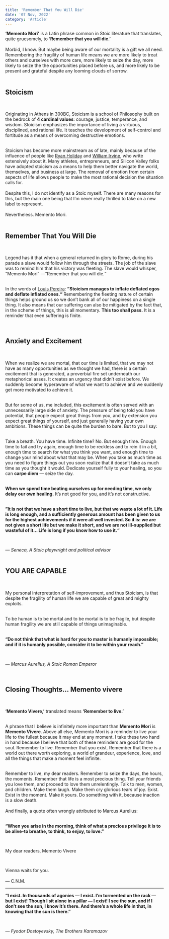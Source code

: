```yaml
--- 
title: 'Remember That You Will Die'
date: '07 Nov, 2022'
category: 'Article'
--- 
```

**‘Memento Mori’** is a Latin phrase common in Stoic literature that translates, quite gruesomely, to **‘Remember that you will die.’**  
<br>
Morbid, I know. But maybe being aware of our mortality is a gift we all need. Remembering the fragility of human life means we are more likely to treat others and ourselves with more care, more likely to seize the day, more likely to seize the the opportunities placed before us, and more likely to be present and grateful despite any looming clouds of sorrow.  
<br>  

## Stoicism  
<br>  

Originating in Athens in 300BC, Stoicism is a school of Philosophy built on the bedrock of **4 cardinal values**: courage, justice, temperance, and wisdom. Stoicism emphasizes the importance of living a virtuous, disciplined, and rational life. It teaches the development of self-control and fortitude as a means of overcoming destructive emotions.  
<br>  

Stoicism has become more mainstream as of late, mainly because of the influence of people like [Ryan Holiday](https://ryanholiday.net/?utm_campaign=The%20Narrative&utm_medium=email&utm_source=Revue%20newsletter) and [William Irvine](https://www.williambirvine.com/?utm_campaign=The%20Narrative&utm_medium=email&utm_source=Revue%20newsletter), who write extensively about it. Many athletes, entrepreneurs, and Silicon Valley folks have adopted stoicism as a means to help them better navigate the world, themselves, and business at large. The removal of emotion from certain aspects of life allows people to make the most rational decision the situation calls for.  
<br>
Despite this, I do not identify as a Stoic myself. There are many reasons for this, but the main one being that I’m never really thrilled to take on a new label to represent.  
<br>
Nevertheless. Memento Mori.  
<br>  

## Remember That You Will Die  
<br>  

Legend has it that when a general returned in glory to Rome, during his parade a slave would follow him through the streets. The job of the slave was to remind him that his victory was fleeting. The slave would whisper, “Memento Mori” —“Remember that you will die.“  
<br>  

In the words of [Louis Pereira](https://twitter.com/louispereira?utm_campaign=The%20Narrative&utm_medium=email&utm_source=Revue%20newsletter): **”Stoicism manages to inflate deflated egos and deflate inflated ones.“** Remembering the fleeting nature of certain things helps ground us so we don’t bank all of our happiness on a single thing. It also means that our suffering can also be mitigated by the fact that, in the scheme of things, this is all momentary. **This too shall pass.** It is a reminder that even suffering is finite.

<br>  

## Anxiety and Excitement  

<br>  

When we realize we are mortal, that our time is limited, that we may not have as many opportunities as we thought we had, there is a certain excitement that is generated, a proverbial fire set underneath our metaphorical asses. It creates an urgency that didn’t exist before. We suddenly become hyperaware of what we want to achieve and we suddenly get more motivated to achieve it.  
<br>  

But for some of us, me included, this excitement is often served with an unnecessarily large side of anxiety. The pressure of being told you have potential, that people expect great things from you, and by extension you expect great things of yourself, and just generally having your own ambitions. These things can be quite the burden to bare. But to you I say:  
<br>  

Take a breath. You have time. Infinite time? No. But enough time. Enough time to fail and try again, enough time to be reckless and to rein it in a bit, enough time to search for what you think you want, and enough time to change your mind about what that may be. When you take as much time as you need to figure things out you soon realize that it doesn’t take as much time as you thought it would. Dedicate yourself fully to your healing, so you can **carpe diem** — seize the day.  
<br>  

**When we spend time beating ourselves up for needing time, we only delay our own healing.** It’s not good for you, and it’s not constructive.  
<br>  

**”It is not that we have a short time to live, but that we waste a lot of it. Life is long enough, and a sufficiently generous amount has been given to us for the highest achievements if it were all well invested. So it is: we are not given a short life but we make it short, and we are not ill-supplied but wasteful of it… Life is long if you know how to use it.“**  

<br>  

*― Seneca, A Stoic playwright and political advisor*  
<br>  

## YOU ARE CAPABLE  
<br>  

My personal interpretation of self-improvement, and thus Stoicism, is that despite the fragility of human life we are capable of great and mighty exploits.  
<br>  

To be human is to be mortal and to be mortal is to be fragile, but despite human fragility we are still capable of things unimaginable.  
<br>  

**“Do not think that what is hard for you to master is humanly impossible; and if it is humanly possible, consider it to be within your reach.”**  

<br>  

*― Marcus Aurelius, A Stoic Roman Emperor*  

<br>  

## Closing Thoughts… Memento vivere  
<br>  

**‘Memento Vivere,’** translated means **‘Remember to live.’**  
<br>  

A phrase that I believe is infinitely more important than **Memento Mori** is **Memento Vivere**. Above all else, Memento Mori is a reminder to live your life to the fullest because it may end at any moment. I take these two hand in hand because I believe that both of these reminders are good for the soul. Remember to live. Remember that you exist. Remember that there is a world out there worth exploring, a world of grandeur, experience, love, and all the things that make a moment feel infinite.  
<br>  

Remember to live, my dear readers. Remember to seize the days, the hours, the moments. Remember that life is a most precious thing. Tell your friends you love them, and proceed to love them unrelentingly. Talk to men, women, and children. Make them laugh. Make them cry glorious tears of joy. Exist. Exist in the moment. Make it yours. Do something with it, because inaction is a slow death.  
<br>
And finally, a quote often wrongly attributed to Marcus Aurelius:  
<br>  

**“When you arise in the morning, think of what a precious privilege it is to be alive-to breathe, to think, to enjoy, to love.”**  

<br>  

My dear readers, Memento Vivere  

<br>  

Vienna waits for you.  
<br>
— C.N.M.  


<hr />

**“I exist. In thousands of agonies — I exist. I’m tormented on the rack — but I exist! Though I sit alone in a pillar — I exist! I see the sun, and if I don’t see the sun, I know it’s there. And there’s a whole life in that, in knowing that the sun is there.”**  

<br>  

*― Fyodor Dostoyevsky, The Brothers Karamazov*

